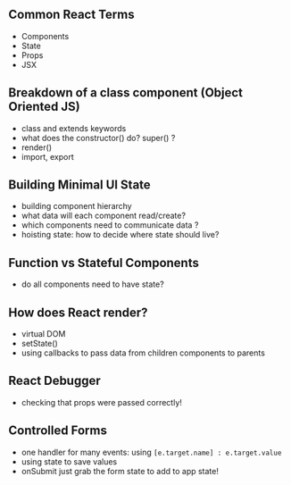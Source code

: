 ## Common React Terms
- Components
- State
- Props
- JSX

## Breakdown of a class component (Object Oriented JS)
- class and extends keywords
- what does the constructor() do? super() ? 
- render()
- import, export

## Building Minimal UI State
- building component hierarchy
- what data will each component read/create? 
- which components need to communicate data ? 
- hoisting state: how to decide where state should live? 

## Function vs Stateful Components
- do all components need to have state? 

## How does React render? 
 - virtual DOM 
 - setState()
 - using callbacks to pass data from children components to parents

 ## React Debugger
 - checking that props were passed correctly!

 ## Controlled Forms
 - one handler for many events: using `[e.target.name] : e.target.value `
 - using state to save values 
 - onSubmit just grab the form state to add to app state! 

